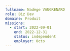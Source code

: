```yaml
---
fullname: Nadège VAUGRENARD
role: Biz Dev
domaine: Produit
missions:
  - start: 2022-09-01
    end: 2022-12-31
    status: independent
    employer: Octo
---
```


